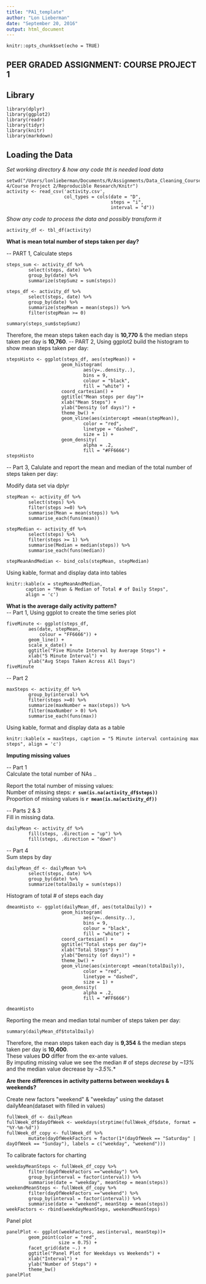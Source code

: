 ```yaml
---
title: "PA1_template"
author: "Lon Lieberman"
date: "September 20, 2016"
output: html_document
---
```


```{r setup, include=FALSE}
knitr::opts_chunk$set(echo = TRUE)
```
## PEER GRADED ASSIGNMENT: COURSE PROJECT 1

## Library
```{r}
library(dplyr)
library(ggplot2)
library(readr)
library(tidyr)
library(knitr)
library(markdown)
```
## Loading the Data
*Set working directory & how any code tht is needed load data*
```{r}
setwd("/Users/lonlieberman/Documents/R/Assignments/Data_Cleaning_Coursera/Week 4/Course Project 2/Reproducible Research/Knitr")
activity <- read_csv('activity.csv', 
                     col_types = cols(date = "D", 
                                      steps = "i",
                                      interval = "d"))
```
*Show any code to process the data and possibly transform it*
```{r echo = FALSE}
activity_df <- tbl_df(activity)
```
**What is mean total number of steps taken per day?**   
    
-- PART 1, Calculate steps  
```{r}
steps_sum <- activity_df %>%
        select(steps, date) %>%
        group_by(date) %>%
        summarize(stepSumz = sum(steps))

steps_df <- activity_df %>% 
        select(steps, date) %>%
        group_by(date) %>%
        summarize(stepMean = mean(steps)) %>%
        filter(stepMean >= 0)

summary(steps_sum$stepSumz)
```
Therefore, the mean steps taken each day is **10,770** & the median steps taken per day is **10,760**.
-- PART 2, Using ggplot2 build the histogram to show mean steps taken per day:
```{r}
stepsHisto <- ggplot(steps_df, aes(stepMean)) +
                    geom_histogram(
                            aes(y=..density..),
                            bins = 9, 
                            colour = "black",
                            fill = "white") +
                    coord_cartesian() +
                    ggtitle("Mean steps per day")+
                    xlab("Mean Steps") +
                    ylab("Density (of days)") +
                    theme_bw() +
                    geom_vline(aes(xintercept =mean(stepMean)),
                            color = "red",
                            linetype = "dashed",
                            size = 1) +
                    geom_density(
                            alpha = .2, 
                            fill = "#FF6666")
stepsHisto
```
-- Part 3, Calulate and report the mean and median of the total number of steps taken per day:  

Modify data set via dplyr
```{r}
stepMean <- activity_df %>%
        select(steps) %>%
        filter(steps >=0) %>%
        summarise(Mean = mean(steps)) %>%
        summarise_each(funs(mean))

stepMedian <- activity_df %>%
        select(steps) %>%
        filter(steps >= 1) %>%
        summarise(Median = median(steps)) %>%
        summarise_each(funs(median))

stepMeanAndMedian <- bind_cols(stepMean, stepMedian)
```
Using kable, format and display data into tables
```{r results = "asis"}
knitr::kable(x = stepMeanAndMedian,
       caption = "Mean & Median of Total # of Daily Steps",
       align = 'c')
```
  
**What is the average daily activity pattern?**  
-- Part 1, Using ggplot to create the time series plot
```{r}
fiveMinute <- ggplot(steps_df, 
        aes(date, stepMean, 
            colour = "FF6666")) +
        geom_line() +
        scale_x_date() +
        ggtitle("Five Minute Interval by Average Steps") +
        xlab("5 Minute Interval") +
        ylab("Avg Steps Taken Across All Days")
fiveMinute                
```   
-- Part 2  
```{r}
maxSteps <- activity_df %>%
        group_by(interval) %>%
        filter(steps >=0) %>%
        summarize(maxNumber = max(steps)) %>%
        filter(maxNumber > 0) %>%
        summarise_each(funs(max))
```
Using kable, format and display data as a table
```{r}
knitr::kable(x = maxSteps, caption = "5 Minute interval containing max steps", align = 'c')
```
  
**Imputing missing values**  
  
-- Part 1   
Calculate the total number of NAs ..   
   
Report the total number of missing values:  
Number of missing steps:  **`r sum(is.na(activity_df$steps))`**  
Proportion of missing values is **`r mean(is.na(activity_df))`**  

-- Parts 2 & 3    
Fill in missing data.   
```{r}
dailyMean <- activity_df %>%
        fill(steps, .direction = "up") %>%
        fill(steps, .direction = "down")
```
-- Part 4  
Sum steps by day  
```{r}
dailyMean_df <- dailyMean %>%
        select(steps, date) %>%
        group_by(date) %>%
        summarize(totalDaily = sum(steps))
```
Histogram of total # of steps each day   
```{r}
dmeanHisto <- ggplot(dailyMean_df, aes(totalDaily)) +
                    geom_histogram(
                            aes(y=..density..),
                            bins = 9, 
                            colour = "black",
                            fill = "white") +
                    coord_cartesian() +
                    ggtitle("Total steps per day")+
                    xlab("Total Steps") +
                    ylab("Density (of days)") +
                    theme_bw() +
                    geom_vline(aes(xintercept =mean(totalDaily)),
                            color = "red",
                            linetype = "dashed",
                            size = 1) +
                    geom_density(
                            alpha = .2,
                            fill = "#FF6666")

dmeanHisto
```
Reporting the mean and median total number of steps taken per day:
```{r}
summary(dailyMean_df$totalDaily)
```
  
Therefore, the mean steps taken each day is **9,354** & the median steps taken per day is **10,400**.     
These values **DO** differ from the ex-ante values.    
By imputing missing value we see the median # of steps *decrese* by *~13%* and the median value decrease by *~3.5%.**

**Are there differences in activity patterns between weekdays & weekends?**  

Create new factors "weekend" & "weekday" using the dataset dailyMean(dataset with filled in values)  
```{r}
fullWeek_df <- dailyMean
fullWeek_df$dayOfWeek <- weekdays(strptime(fullWeek_df$date, format = "%Y-%m-%d"))
fullWeek_df_copy <- fullWeek_df %>%
        mutate(dayOfWeekFactors = factor(1*(dayOfWeek == "Saturday" | dayOfWeek == "Sunday"), labels = c("weekday", "weekend")))
```
To calibrate factors for charting  
```{r}
weekdayMeanSteps <- fullWeek_df_copy %>%
        filter(dayOfWeekFactors =="weekday") %>%
        group_by(interval = factor(interval)) %>%
        summarise(date = "weekday", meanStep = mean(steps))
weekendMeanSteps <- fullWeek_df_copy %>%
        filter(dayOfWeekFactors =="weekend") %>%
        group_by(interval = factor(interval)) %>%
        summarise(date = "weekend", meanStep = mean(steps))
weekFactors <- rbind(weekdayMeanSteps, weekendMeanSteps)
```
Panel plot  
```{r}
panelPlot <- ggplot(weekFactors, aes(interval, meanStep))+
        geom_point(color = "red",
                   size = 0.75) +
        facet_grid(date ~.) +
        ggtitle("Panel Plot for Weekdays vs Weekends") +
        xlab("Interval") +
        ylab("Number of Steps") +
        theme_bw()
panelPlot
```
